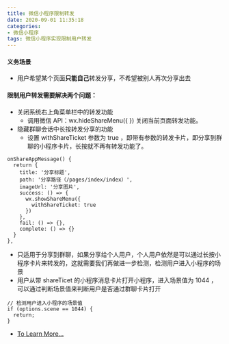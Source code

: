 ```yaml
---
title: 微信小程序限制转发
date: 2020-09-01 11:35:18
categories:
- 微信小程序
tags: 微信小程序实现限制用户转发
---
```


#### 义务场景
  * 用户希望某个页面**只能自己**转发分享，不希望被别人再次分享出去
#### 限制用户转发需要解决两个问题：
  * 关闭系统右上角菜单栏中的转发功能
    * 调用微信 API：wx.hideShareMenu({ }) 关闭当前页面转发功能。
  * 隐藏群聊会话中长按转发分享的功能
    * 设置 withShareTicket 参数为 true ，即带有参数的转发卡片，即分享到群聊的小程序卡片，长按就不再有转发功能了。
```
onShareAppMessage() {
  return {
    title: '分享标题',
    path: '分享路径（/pages/index/index）',
    imageUrl: '分享图片',
    success: () => {
      wx.showShareMenu({
        withShareTicket: true
      })
    },
    fail: () => {},
    complete: () => {}
  }
},
```
  * 只适用于分享到群聊，如果分享给个人用户，个人用户依然是可以通过长按小程序卡片来转发的，这就需要我们再做进一步检测，检测用户进入小程序的场景
  * 用户从带 shareTicet 的小程序消息卡片打开小程序，进入场景值为 1044 ，可以通过判断场景值来判断用户是否通过群聊卡片打开
```
// 检测用户进入小程序的场景值
if (options.scene == 1044) {
  return;
}
```
* <a href="https://github.com/Kujiale-Mobile/MP-Keng">To Learn More...</a>

